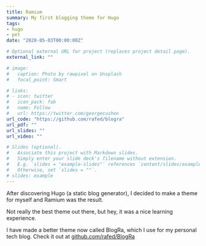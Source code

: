 ```yaml
---
title: Ramium
summary: My first blogging theme for Hugo
tags:
- hugo
- pet
date: "2020-05-03T00:00:00Z"

# Optional external URL for project (replaces project detail page).
external_link: ""

# image:
#   caption: Photo by rawpixel on Unsplash
#   focal_point: Smart

# links:
# - icon: twitter
#   icon_pack: fab
#   name: Follow
#   url: https://twitter.com/georgecushen
url_code: "https://github.com/rafed/blogra"
url_pdf: ""
url_slides: ""
url_video: ""

# Slides (optional).
#   Associate this project with Markdown slides.
#   Simply enter your slide deck's filename without extension.
#   E.g. `slides = "example-slides"` references `content/slides/example-slides.md`.
#   Otherwise, set `slides = ""`.
# slides: example
---
```


After discovering Hugo (a static blog generator), I decided to make a theme for myself and Ramium was the result.

Not really the best theme out there, but hey, it was a nice learning experience.

I have made a better theme now called BlogRa, which I use for my personal tech blog. Check it out at [github.com/rafed/BlogRa](https://github.com/rafed/BlogRa)